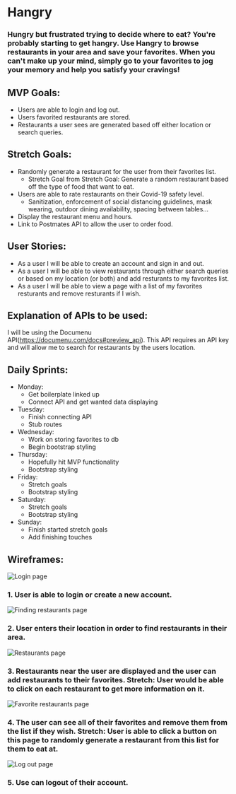 # Hangry
### Hungry but frustrated trying to decide where to eat? You're probably starting to get hangry. Use Hangry to browse restaurants in your area and save your favorites. When you can't make up your mind, simply go to your favorites to jog your memory and help you satisfy your cravings!
## MVP Goals:
* Users are able to login and log out.
* Users favorited restaurants are stored.
* Restaurants a user sees are generated based off either location or search queries. 
## Stretch Goals: 
* Randomly generate a restaurant for the user from their favorites list.
    * Stretch Goal from Stretch Goal: Generate a random restaurant based off the type of food that want to eat.
* Users are able to rate restaurants on their Covid-19 safety level. 
    * Sanitization, enforcement of social distancing guidelines, mask wearing, outdoor dining availability, spacing between tables...
* Display the restaurant menu and hours.
* Link to Postmates API to allow the user to order food. 
## User Stories:
* As a user I will be able to create an account and sign in and out.
* As a user I will be able to view restaurants through either search queries or based on my location (or both) and add resturants to my favorites list. 
* As a user I will be able to view a page with a list of my favorites resturants and remove resturants if I wish. 
## Explanation of APIs to be used: 
I will be using the Documenu API(https://documenu.com/docs#preview_api). This API requires an API key and will allow me to search for restaurants by the users location. 
## Daily Sprints:
* Monday: 
    * Get boilerplate linked up 
    * Connect API and get wanted data displaying 
* Tuesday: 
    * Finish connecting API
    * Stub routes
* Wednesday:
    * Work on storing favorites to db
    * Begin bootstrap styling 
* Thursday:
    * Hopefully hit MVP functionality
    * Bootstrap styling
* Friday:
    * Stretch goals
    * Bootstrap styling
* Saturday: 
    * Stretch goals
    * Bootstrap styling
* Sunday:
    * Finish started stretch goals 
    * Add finishing touches

## Wireframes:
![Login page](./readme_images/loginpage.png)
### 1. User is able to login or create a new account.
![Finding restaurants page](./readme_images/findRestaurants.png)
### 2. User enters their location in order to find restaurants in their area.
![Restaurants page](./readme_images/restaurantsPage.png)
### 3. Restaurants near the user are displayed and the user can add restaurants to their favorites. Stretch: User would be able to click on each restaurant to get more information on it. 
![Favorite restaurants page](./readme_images/favoritesPage.png)
### 4. The user can see all of their favorites and remove them from the list if they wish. Stretch: User is able to click a button on this page to randomly generate a restaurant from this list for them to eat at.
![Log out page](./readme_images/logoutpage.png)
### 5. Use can logout of their account.

